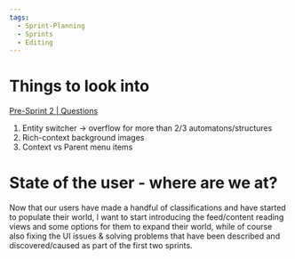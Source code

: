 ```yaml
---
tags:
  - Sprint-Planning
  - Sprints
  - Editing
---
```

# Things to look into
[Pre-Sprint 2 | Questions](obsidian://open?vault=Liam's%20vault&file=02%20Design%2FQuestions%2FPre-Sprint%202) 
1. Entity switcher -> overflow for more than 2/3 automatons/structures
2. Rich-context background images
3. Context vs Parent menu items

# State of the user - where are we at?
Now that our users have made a handful of classifications and have started to populate their world, I want to start introducing the feed/content reading views and some options for them to expand their world, while of course also fixing the UI issues & solving problems that have been described and discovered/caused as part of the first two sprints.